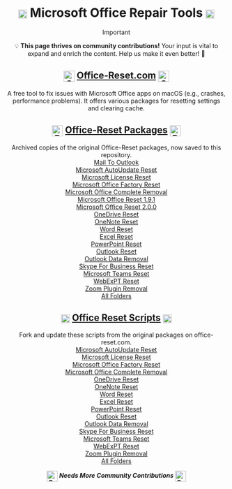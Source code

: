 <div style="text-align: center;">
  
# <img src="/images/repair.png" alt="Repair Image" width="20" style="vertical-align: middle; display: inline-block;" /> Microsoft Office Repair Tools <img src="/images/repair.png" alt="Repair Image" width="20" style="vertical-align: middle; display: inline-block;" />

> [!IMPORTANT]  
> 💡 **This page thrives on community contributions!** Your input is vital to expand and enrich the content. Help us make it even better! 🌟

## <img src="/images/Office_Reset_512x512.png" alt="Office Reset Logo" width="25" style="vertical-align: middle; display: inline-block;" /> [Office-Reset.com](https://office-reset.com/macadmins/) <img src="/images/Office_Reset_512x512.png" alt="Office Reset Logo" width="25" style="vertical-align: middle; display: inline-block;" /> 
<Badge type="warning" text="No Longer Supported/Maintained" />

A free tool to fix issues with Microsoft Office apps on macOS (e.g., crashes, performance problems). It offers various packages for resetting settings and clearing cache.

## <img src="/images/pkg-icon.png" alt="Pkg Logo" width="25" style="vertical-align: middle; display: inline-block;" /> [Office-Reset Packages](https://github.com/cocopuff2u/MOFA/tree/main/office_reset_pkgs) <img src="/images/pkg-icon.png" alt="Pkg Logo" width="25" style="vertical-align: middle; display: inline-block;" /> 
<Badge type="warning" text="No Longer Supported/Maintained" />

Archived copies of the original Office-Reset packages, now saved to this repository. <br>
[Mail To Outlook](https://raw.githubusercontent.com/cocopuff2u/MOFA/main/office_reset_pkgs/MailToOutlook_2.1.pkg) <br>
[Microsoft AutoUpdate Reset](https://raw.githubusercontent.com/cocopuff2u/MOFA/main/office_reset_pkgs/Microsoft_AutoUpdate_Reset_1.9.1.pkg) <br>
[Microsoft License Reset](https://raw.githubusercontent.com/cocopuff2u/MOFA/main/office_reset_pkgs/Microsoft_License_Reset_1.9.1.pkg) <br>
[Microsoft Office Factory Reset](https://raw.githubusercontent.com/cocopuff2u/MOFA/main/office_reset_pkgs/Microsoft_Office_Factory_Reset_1.9.1.pkg) <br>
[Microsoft Office Complete Removal](https://raw.githubusercontent.com/cocopuff2u/MOFA/main/office_reset_pkgs/Microsoft_Office_Removal_1.9.1.pkg) <br>
[Microsoft Office Reset 1.9.1](https://raw.githubusercontent.com/cocopuff2u/MOFA/main/office_reset_pkgs/Microsoft_Office_Reset_1.9.1.pkg) <br>
[Microsoft Office Reset 2.0.0](https://raw.githubusercontent.com/cocopuff2u/MOFA/main/office_reset_pkgs/Microsoft_Office_Reset_2.0.0.pkg) <br>
[OneDrive Reset](https://raw.githubusercontent.com/cocopuff2u/MOFA/main/office_reset_pkgs/Microsoft_OneDrive_Reset_1.9.1.pkg) <br>
[OneNote Reset](https://raw.githubusercontent.com/cocopuff2u/MOFA/main/office_reset_pkgs/Microsoft_OneNote_Reset_1.9.1.pkg) <br>
[Word Reset](https://raw.githubusercontent.com/cocopuff2u/MOFA/main/office_reset_pkgs/Microsoft_Word_Reset_1.9.1.pkg) <br>
[Excel Reset](https://raw.githubusercontent.com/cocopuff2u/MOFA/main/office_reset_pkgs/Microsoft_Excel_Reset_1.9.1.pkg) <br>
[PowerPoint Reset](https://raw.githubusercontent.com/cocopuff2u/MOFA/main/office_reset_pkgs/Microsoft_PowerPoint_Reset_1.9.1.pkg) <br>
[Outlook Reset](https://raw.githubusercontent.com/cocopuff2u/MOFA/main/office_reset_pkgs/Microsoft_Outlook_Reset_1.9.1.pkg) <br>
[Outlook Data Removal](https://raw.githubusercontent.com/cocopuff2u/MOFA/main/office_reset_pkgs/Microsoft_Outlook_Data_Removal_1.9.1.pkg) <br>
[Skype For Business Reset](https://raw.githubusercontent.com/cocopuff2u/MOFA/main/office_reset_pkgs/Microsoft_SkypeForBusiness_Removal_1.9.1.pkg) <br>
[Microsoft Teams Reset](https://raw.githubusercontent.com/cocopuff2u/MOFA/main/office_reset_pkgs/Microsoft_Teams_Reset_1.9.1.pkg) <br>
[WebExPT Reset](https://raw.githubusercontent.com/cocopuff2u/MOFA/main/office_reset_pkgs/WebExPT_Removal_1.9.pkg) <br>
[Zoom Plugin Removal](https://raw.githubusercontent.com/cocopuff2u/MOFA/main/office_reset_pkgs/ZoomPlugin_Removal_1.9.pkg) <br>
[All Folders](https://github.com/cocopuff2u/MOFA/tree/main/office_reset_pkgs)

## <img src="/images/repair.png" alt="Repair Image" width="20" style="vertical-align: middle; display: inline-block;" /> [Office Reset Scripts](https://github.com/cocopuff2u/MOFA/tree/main/office_reset_scripts/) <img src="/images/repair.png" alt="Repair Image" width="20" style="vertical-align: middle; display: inline-block;" /> 
<Badge type="tip" text="Maintained by Community" />

Fork and update these scripts from the original packages on office-reset.com. <br>
[Microsoft AutoUpdate Reset](https://github.com/cocopuff2u/MOFA/blob/main/office_reset_scripts/Microsoft_AutoUpdate_Reset.zsh) <br>
[Microsoft License Reset](https://github.com/cocopuff2u/MOFA/blob/main/office_reset_scripts/Microsoft_License_Reset.zsh) <br>
[Microsoft Office Factory Reset](https://github.com/cocopuff2u/MOFA/blob/main/office_reset_scripts/Microsoft_Office_Factory_Reset.zsh) <br>
[Microsoft Office Complete Removal](https://github.com/cocopuff2u/MOFA/blob/main/office_reset_scripts/Microsoft_Office_Removal.zsh) <br>
[OneDrive Reset](https://github.com/cocopuff2u/MOFA/blob/main/office_reset_scripts/Microsoft_OneDrive_Reset.zsh) <br>
[OneNote Reset](https://github.com/cocopuff2u/MOFA/blob/main/office_reset_scripts/Microsoft_OneNote_Reset.zsh) <br>
[Word Reset](https://github.com/cocopuff2u/MOFA/blob/main/office_reset_scripts/Microsoft_Word_Reset.zsh) <br>
[Excel Reset](https://github.com/cocopuff2u/MOFA/blob/main/office_reset_scripts/Microsoft_Excel_Reset.zsh) <br>
[PowerPoint Reset](https://github.com/cocopuff2u/MOFA/blob/main/office_reset_scripts/Microsoft_PowerPoint_Reset.zsh) <br>
[Outlook Reset](https://github.com/cocopuff2u/MOFA/blob/main/office_reset_scripts/Microsoft_Outlook_Reset.zsh) <br>
[Outlook Data Removal](https://github.com/cocopuff2u/MOFA/blob/main/office_reset_scripts/Microsoft_Outlook_Data_Removal.zsh) <br>
[Skype For Business Reset](https://github.com/cocopuff2u/MOFA/blob/main/office_reset_scripts/Microsoft_SkypeForBusiness_Removal.zsh) <br>
[Microsoft Teams Reset](https://github.com/cocopuff2u/MOFA/blob/main/office_reset_scripts/Microsoft_Teams_Reset.zsh) <br>
[WebExPT Reset](https://github.com/cocopuff2u/MOFA/blob/main/office_reset_scripts/WebExPT_Removal.zsh) <br>
[Zoom Plugin Removal](https://github.com/cocopuff2u/MOFA/blob/main/office_reset_scripts/ZoomPlugin_Removal.zsh) <br>
[All Folders](https://github.com/cocopuff2u/MOFA/tree/main/office_reset_scripts) <br>

**_<img src="/images/community.png" alt="Community Logo" width="25" style="vertical-align: middle; display: inline-block;" /> Needs More Community Contributions <img src="/images/community.png" alt="Community Logo" width="25" style="vertical-align: middle; display: inline-block;" />_**
</div>
